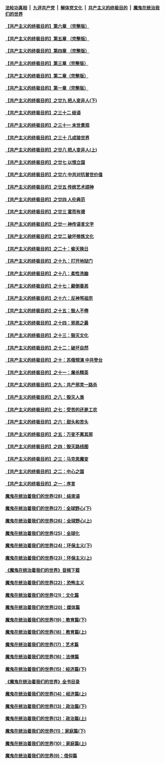 ####  [法轮功真相](../../../../basic/blob/master/README.md?t=10182239) &nbsp;|&nbsp; [九评共产党](../../../../9ping.md/blob/master/README.md?t=10182239) &nbsp;|&nbsp; [解体党文化](../../../../jtdwh.md/blob/master/README.md?t=10182239)  &nbsp;|&nbsp; [共产主义的终极目的](../../../../gczydzjmd.md/blob/master/README.md?t=10182239) &nbsp;|&nbsp; [魔鬼在统治我们的世界](../../../../mgztzwmdsj.md/blob/master/README.md?t=10182239) 

#### [【共产主义的终极目的】第六章 （完整版）](../pages/nsc422/n11428913.md?t=10182239) 

#### [【共产主义的终极目的】第五章 （完整版）](../pages/nsc422/n11428912.md?t=10182239) 

#### [【共产主义的终极目的】第四章 （完整版）](../pages/nsc422/n11428907.md?t=10182239) 

#### [【共产主义的终极目的】第三章（完整版）](../pages/nsc422/n11428848.md?t=10182239) 

#### [【共产主义的终极目的】第二章（完整版）](../pages/nsc422/n11428831.md?t=10182239) 

#### [【共产主义的终极目的】第一章（完整版）](../pages/nsc422/n11417651.md?t=10182239) 

#### [【共产主义的终极目的】之廿九 把人变非人(下)](../pages/nsc422/n11344140.md?t=10182239) 

#### [【共产主义的终极目的】之三十二 结语](../pages/nsc422/n11360535.md?t=10182239) 

#### [【共产主义的终极目的】之三十一 末世景观](../pages/nsc422/n11351129.md?t=10182239) 

#### [【共产主义的终极目的】之三十 几成狼世界](../pages/nsc422/n11348280.md?t=10182239) 

#### [【共产主义的终极目的】之廿八 把人变非人(上)](../pages/nsc422/n11340492.md?t=10182239) 

#### [【共产主义的终极目的】之廿七 以恨立国](../pages/nsc422/n11336944.md?t=10182239) 

#### [【共产主义的终极目的】之廿六 中共对抗普世价值](../pages/nsc422/n11324785.md?t=10182239) 

#### [【共产主义的终极目的】之廿五 传统艺术颂神](../pages/nsc422/n11296396.md?t=10182239) 

#### [【共产主义的终极目的】之廿四 人伦典范](../pages/nsc422/n11296397.md?t=10182239) 

#### [【共产主义的终极目的】之廿三 富而有德](../pages/nsc422/n11283598.md?t=10182239) 

#### [【共产主义的终极目的】之廿一 神传语言文字](../pages/nsc422/n11263265.md?t=10182239) 

#### [【共产主义的终极目的】之廿二 破坏修炼文化](../pages/nsc422/n11245728.md?t=10182239) 

#### [【共产主义的终极目的】之二十：偷天换日](../pages/nsc422/n11238846.md?t=10182239) 

#### [【共产主义的终极目的】之十九：打开地狱门](../pages/nsc422/n11206376.md?t=10182239) 

#### [【共产主义的终极目的】之十八：柔性洗脑](../pages/nsc422/n11199994.md?t=10182239) 

#### [【共产主义的终极目的】之十七：颠倒善恶](../pages/nsc422/n11179782.md?t=10182239) 

#### [【共产主义的终极目的】之十六：反神骂祖宗](../pages/nsc422/n11166798.md?t=10182239) 

#### [【共产主义的终极目的】之十五：毁人不倦](../pages/nsc422/n11166792.md?t=10182239) 

#### [【共产主义的终极目的】之十四：邪恶之最](../pages/nsc422/n11150249.md?t=10182239) 

#### [【共产主义的终极目的】之十三：毁灭文化](../pages/nsc422/n11135227.md?t=10182239) 

#### [【共产主义的终极目的】之十二：破坏自然](../pages/nsc422/n11135214.md?t=10182239) 

#### [【共产主义的终极目的】之十：苏俄预演 中共登台](../pages/nsc422/n11118424.md?t=10182239) 

#### [【共产主义的终极目的】之十一：屠杀精英](../pages/nsc422/n11118442.md?t=10182239) 

#### [【共产主义的终极目的】之九：共产邪灵一路杀](../pages/nsc422/n11114139.md?t=10182239) 

#### [【共产主义的终极目的】之八：毁灭人类](../pages/nsc422/n11108503.md?t=10182239) 

#### [【共产主义的终极目的】之七：受苦的还是工农](../pages/nsc422/n11101809.md?t=10182239) 

#### [【共产主义的终极目的】之六：甜头和苦头](../pages/nsc422/n11096971.md?t=10182239) 

#### [【共产主义的终极目的】之五：万变不离其邪](../pages/nsc422/n11091285.md?t=10182239) 

#### [【共产主义的终极目的】之四：毁灭路线图](../pages/nsc422/n11086284.md?t=10182239) 

#### [【共产主义的终极目的】之三：马克思魔变](../pages/nsc422/n11061941.md?t=10182239) 

#### [【共产主义的终极目的】之二：中心之国](../pages/nsc422/n11047728.md?t=10182239) 

#### [【共产主义的终极目的】之一：序言](../pages/nsc422/n11086077.md?t=10182239) 

#### [魔鬼在统治着我们的世界(28)：结束语](../pages/nsc422/n10936246.md?t=10182239) 

#### [魔鬼在统治着我们的世界(27)：全球野心(下)](../pages/nsc422/n10928319.md?t=10182239) 

#### [魔鬼在统治着我们的世界(26)：全球野心(上)](../pages/nsc422/n10900318.md?t=10182239) 

#### [魔鬼在统治着我们的世界(25)：全球化](../pages/nsc422/n10788205.md?t=10182239) 

#### [魔鬼在统治着我们的世界(24)：环保主义(下)](../pages/nsc422/n10695307.md?t=10182239) 

#### [魔鬼在统治着我们的世界(23)：环保主义(上)](../pages/nsc422/n10688613.md?t=10182239) 

#### [《魔鬼在统治着我们的世界》音频下载](../pages/nsc422/n10635553.md?t=10182239) 

#### [魔鬼在统治着我们的世界(22)：恐怖主义](../pages/nsc422/n10614727.md?t=10182239) 

#### [魔鬼在统治着我们的世界(21)：文化篇](../pages/nsc422/n10597706.md?t=10182239) 

#### [魔鬼在统治着我们的世界(20)：媒体篇](../pages/nsc422/n10586579.md?t=10182239) 

#### [魔鬼在统治着我们的世界(19)：教育篇(下)](../pages/nsc422/n10564808.md?t=10182239) 

#### [魔鬼在统治着我们的世界(18)：教育篇(上)](../pages/nsc422/n10526970.md?t=10182239) 

#### [魔鬼在统治着我们的世界(17)：艺术篇](../pages/nsc422/n10499093.md?t=10182239) 

#### [魔鬼在统治着我们的世界(16)：法律篇](../pages/nsc422/n10485969.md?t=10182239) 

#### [魔鬼在统治着我们的世界(15)：经济篇(下)](../pages/nsc422/n10469975.md?t=10182239) 

#### [《魔鬼在统治着我们的世界》全书目录](../pages/nsc422/n10464261.md?t=10182239) 

#### [魔鬼在统治着我们的世界(14)：经济篇(上)](../pages/nsc422/n10457370.md?t=10182239) 

#### [魔鬼在统治着我们的世界(13)：政治篇(下)](../pages/nsc422/n10448270.md?t=10182239) 

#### [魔鬼在统治着我们的世界(12)：政治篇(上)](../pages/nsc422/n10444576.md?t=10182239) 

#### [魔鬼在统治着我们的世界(11)：家庭篇(下)](../pages/nsc422/n10440961.md?t=10182239) 

#### [魔鬼在统治着我们的世界(10)：家庭篇(上)](../pages/nsc422/n10435448.md?t=10182239) 

#### [魔鬼在统治着我们的世界(9)：信仰篇](../pages/nsc422/n10432159.md?t=10182239) 


